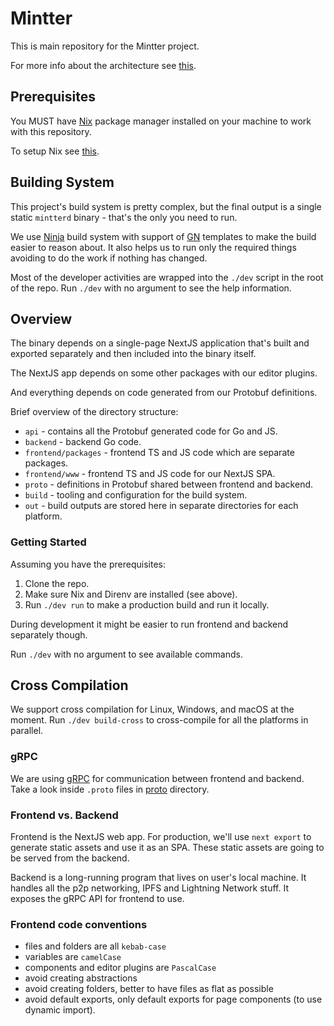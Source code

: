 # Mintter

This is main repository for the Mintter project.

For more info about the architecture see [this](/docs/architecture/README.md).

## Prerequisites

You MUST have [Nix](https://nixos.org/nix) package manager installed on your
machine to work with this repository.

To setup Nix see [this](/docs/nix.md).

## Building System

This project's build system is pretty complex, but the final output is a single
static `mintterd` binary - that's the only you need to run.

We use [Ninja](https://ninja-build.org) build system with support of
[GN](http://gn.googlesource.com) templates to make the build easier to reason
about. It also helps us to run only the required things avoiding to do the work
if nothing has changed.

Most of the developer activities are wrapped into the `./dev` script in the root
of the repo. Run `./dev` with no argument to see the help information.

## Overview

The binary depends on a single-page NextJS application that's built and exported
separately and then included into the binary itself.

The NextJS app depends on some other packages with our editor plugins.

And everything depends on code generated from our Protobuf definitions.

Brief overview of the directory structure:

- `api` - contains all the Protobuf generated code for Go and JS.
- `backend` - backend Go code.
- `frontend/packages` - frontend TS and JS code which are separate packages.
- `frontend/www` - frontend TS and JS code for our NextJS SPA.
- `proto` - definitions in Protobuf shared between frontend and backend.
- `build` - tooling and configuration for the build system.
- `out` - build outputs are stored here in separate directories for each
  platform.

### Getting Started

Assuming you have the prerequisites:

1. Clone the repo.
2. Make sure Nix and Direnv are installed (see above).
3. Run `./dev run` to make a production build and run it locally.

During development it might be easier to run frontend and backend separately
though.

Run `./dev` with no argument to see available commands.

## Cross Compilation

We support cross compilation for Linux, Windows, and macOS at the moment. Run
`./dev build-cross` to cross-compile for all the platforms in parallel.

### gRPC

We are using [gRPC](https://grpc.io) for communication between frontend and
backend. Take a look inside `.proto` files in [proto](/proto) directory.

### Frontend vs. Backend

Frontend is the NextJS web app. For production, we'll use `next export` to
generate static assets and use it as an SPA. These static assets are going to be
served from the backend.

Backend is a long-running program that lives on user's local machine. It handles
all the p2p networking, IPFS and Lightning Network stuff. It exposes the gRPC
API for frontend to use.

### Frontend code conventions

- files and folders are all `kebab-case`
- variables are `camelCase`
- components and editor plugins are `PascalCase`
- avoid creating abstractions
- avoid creating folders, better to have files as flat as possible
- avoid default exports, only default exports for page components (to use
  dynamic import).
